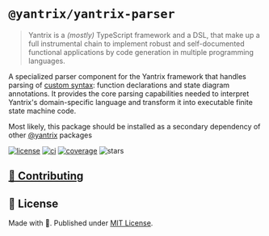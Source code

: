 # `@yantrix/yantrix-parser`

>Yantrix is a _(mostly)_ TypeScript framework and a DSL, that make up a full instrumental chain to implement robust and self-documented functional applications by code generation in multiple programming languages.

A specialized parser component for the Yantrix framework that handles parsing of [custom syntax](https://tfcp68.github.io/yantrix/syntax/): function declarations and state diagram annotations. It provides the core parsing capabilities needed to interpret Yantrix's domain-specific language and transform it into executable finite state machine code.

Most likely, this package should be installed as a secondary dependency of other [@yantrix](https://www.npmjs.com/search?q=%40yantrix) packages

<a href="https://github.com/tfcp68/yantrix/blob/main/LICENSE" target="_blank"><img src="https://img.shields.io/github/license/tfcp68/yantrix" alt="license"></a>
	<a href="https://github.com/tfcp68/yantrix/actions/workflows/tests.yml" target="_blank"><img src="https://github.com/tfcp68/yantrix/actions/workflows/tests.yml/badge.svg" alt="ci"></a>
	<a href="https://codecov.io/gh/tfcp68/yantrix" target="_blank"><img src="https://img.shields.io/codecov/c/gh/tfcp68/yantrix/main" alt="coverage"></a>
	<img src="https://img.shields.io/github/stars/tfcp68/yantrix" alt="stars">
  
## [🌱 Contributing](https://tfcp68.github.io/yantrix/contributing/)  
## 📜 License

Made with 💜. Published under [MIT License](./LICENSE).
